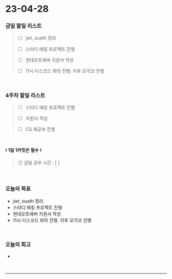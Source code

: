 # 23-04-28
### 금일 할일 리스트
> - [ ]  jwt, ouath 정리
>
> - [ ]  스터디 매칭 프로젝트 진행
>
> - [ ]  현대오토에버 지원서 작성
>
> - [ ]  11시 디스코드 회의 진행. 이후 모각코 진행


<br/>

### 4주차 할일 리스트  
> - [ ]  스터디 매칭 프로젝트 진행
>
> - [ ]  지원서 작성
>
> - [ ]  CS 재공부 진행

<br/>

❗ **1일 1커밋은 필수** ❗
> 🕒 금일 공부 시간 : [ ]
  
<br/>

### 오늘의 목표
- jwt, ouath 정리
- 스터디 매칭 프로젝트 진행
- 현대오토에버 지원서 작성
- 11시 디스코드 회의 진행. 이후 모각코 진행

<br>

### 오늘의 회고
- 

<br/>

------------  
